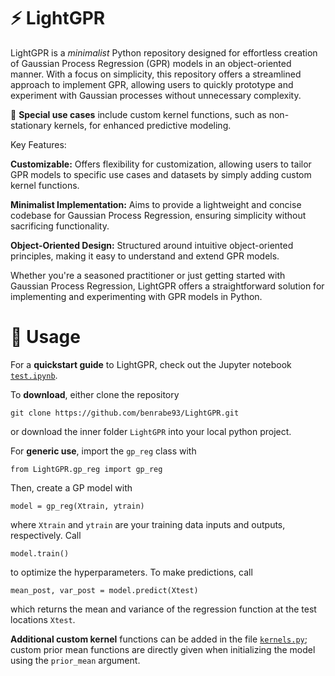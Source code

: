 # :zap: LightGPR
LightGPR is a *minimalist* Python repository designed for effortless creation of Gaussian Process Regression (GPR) models in an object-oriented manner. With a focus on simplicity, this repository offers a streamlined approach to implement GPR, allowing users to quickly prototype and experiment with Gaussian processes without unnecessary complexity.

🎯 **Special use cases** include custom kernel functions, such as non-stationary kernels, for enhanced predictive modeling.

Key Features:

**Customizable:** Offers flexibility for customization, allowing users to tailor GPR models to specific use cases and datasets by simply adding custom kernel functions.

**Minimalist Implementation:** Aims to provide a lightweight and concise codebase for Gaussian Process Regression, ensuring simplicity without sacrificing functionality.

**Object-Oriented Design:** Structured around intuitive object-oriented principles, making it easy to understand and extend GPR models.

Whether you're a seasoned practitioner or just getting started with Gaussian Process Regression, LightGPR offers a straightforward solution for implementing and experimenting with GPR models in Python.

# 📖 Usage
For a **quickstart guide** to LightGPR, check out the Jupyter notebook [`test.ipynb`](./test.ipynb).

To **download**, either clone the repository
```
git clone https://github.com/benrabe93/LightGPR.git
```
or download the inner folder `LightGPR` into your local python project.

For **generic use**, import the `gp_reg` class with
```
from LightGPR.gp_reg import gp_reg
```
Then, create a GP model with
```
model = gp_reg(Xtrain, ytrain)
```
where `Xtrain` and `ytrain` are your training data inputs and outputs, respectively. Call
```
model.train()
```
to optimize the hyperparameters. To make predictions, call
```
mean_post, var_post = model.predict(Xtest)
```
which returns the mean and variance of the regression function at the test locations `Xtest`.

**Additional custom kernel** functions can be added in the file [`kernels.py`](./LightGPR/kernels.py); custom prior mean functions are directly given when initializing the model using the `prior_mean` argument.
